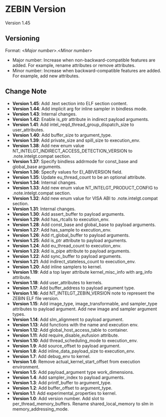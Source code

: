 <!---======================= begin_copyright_notice ============================

Copyright (C) 2022-2023 Intel Corporation

SPDX-License-Identifier: MIT

============================= end_copyright_notice ==========================-->

# ZEBIN Version
Version 1.45

## Versioning
Format: \<_Major number_\>.\<_Minor number_\>
- Major number: Increase when non-backward-compatible features are added. For example, rename attributes or remove attributes.
- Minor number: Increase when backward-compatible features are added. For example, add new attributes.

## Change Note
- **Version 1.45**: Add .text section into ELF section content.
- **Version 1.44**: Add implicit arg for inline sampler in bindless mode.
- **Version 1.43**: Internal changes.
- **Version 1.42**: Enable is_ptr attribute in indirect payload arguments.
- **Version 1.41**: Add intel_reqd_thread_group_dispatch_size to user_attributes.
- **Version 1.40**: Add buffer_size to argument_type.
- **Version 1.39**: Add private_size and spill_size to execution_env.
- **Version 1.38**: Add new enum value NT_INTELGT_INDIRECT_ACCESS_DETECTION_VERSION to .note.intelgt.compat section.
- **Version 1.37**: Specify bindless addrmode for const_base and global_base arguments.
- **Version 1.36**: Specify values for EI_ABIVERSION field.
- **Version 1.35**: Update eu_thread_count to be an optional attribute.
- **Version 1.34**: Internal changes.
- **Version 1.33**: Add new enum value NT_INTELGT_PRODUCT_CONFIG to .note.intelgt.compat section.
- **Version 1.32**: Add new enum value for VISA ABI to .note.intelgt.compat section.
- **Version 1.31**: Internal changes.
- **Version 1.30**: Add assert_buffer to payload arguments.
- **Version 1.29**: Add has_rtcalls to execution_env.
- **Version 1.28**: Add const_base and global_base to payload arguments.
- **Version 1.27**: Add has_sample to execution_env.
- **Version 1.26**: Add rt_global_buffer to payload arguments.
- **Version 1.25**: Add is_ptr attribute to payload arguments.
- **Version 1.24**: Add eu_thread_count to execution_env.
- **Version 1.23**: Add is_pipe attribute to payload arguments.
- **Version 1.22**: Add sync_buffer to payload arguments.
- **Version 1.21**: Add indirect_stateless_count to execution_env.
- **Version 1.20**: Add inline samplers to kernel.
- **Version 1.19**: Add a top layer attribute kernel_misc_info with arg_info attribute.
- **Version 1.18**: Add user_attributes to kernels.
- **Version 1.17**: Add buffer_address to payload argument type.
- **Version 1.16**: Add NT_INTELGT_ZEBIN_VERSION note to represent the ZEBIN ELF file version.
- **Version 1.15**: Add image_type, image_transformable, and sampler_type attributes to payload argument. Add new image and sampler argument types.
- **Version 1.14**: Add slm_alignment to payload argument.
- **Version 1.13**: Add functions with the name and execution env.
- **Version 1.12**: Add global_host_access_table to container.
- **Version 1.11**: Add require_disable_eufusion attribute.
- **Version 1.10**: Add thread_scheduling_mode to execution_env.
- **Version 1.9**: Add source_offset to payload argument.
- **Version 1.8**: Add inline_data_payload_size to execution_env.
- **Version 1.7**: Add debug_env to kernel.
- **Version 1.6**: Remove actual_kernel_start_offset from execution environment.
- **Version 1.5**: Add payload_argument type work_dimensions.
- **Version 1.4**: Add sampler_index to payload arguments.
- **Version 1.3**: Add printf_buffer to argument_type.
- **Version 1.2**: Add buffer_offset to argument_type.
- **Version 1.1**: Add experimental_properties to kernel.
- **Version 1.0**: Add version number. Add slot to per_thread_memory_buffers. Rename shared_local_memory to slm in memory_addressing_mode.
